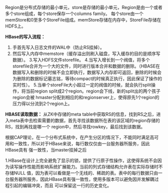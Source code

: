 
Region是分布式存储的最小单元，store是存储的最小单元，Region是由一个或者多个store组成，每个store保存一个columns family。
每个store由一个memStore和0至多个StoreFile组成。memStore存储在内存中，StoreFile存储在HDFS上。

**HBase的写入流程：**
1. 手首先写入日志文件的WAL中（防止RS挂掉）。
2. 然后写入内存中memstore（缓存溢出则刷入磁盘，写入缓存的目的是顺序写数据）。
3.写入HDFS文件storefile。
4.当写入增长到一个阀值，将多个storefile合并为一个大的文件，同时进行版本合并和数据的删除。（HBASE在数据写入和删除的时候不会立即执行，数据写入内存即可返回，删除的时候会为删除的数据标记墓志铭，等待compact的时候真正执行，因此保证了操作的实时性）。
5.当单个storeFile大小超过一定的阀值的时候，就会执行split操作，将当前region split成2个region。region会下线，新的split出的两个孩子region会被
hmaster分配到相应的和regionserver上，使得原先1个region的压力得以分流到2个region上。

**HBASE读取数据：**
从ZK中存储的meta table中获取RS的信息，找到RS之后，进入meta表中去检索需要的数据，首先寻找该数据所在表的该区域的region存储的RS，找到再找是哪一个
region中，然后寻找rowkey，最后找到该数据。

根据CAP理论，在一个分布式系统中，在产生分区的情况下，不能同时满足高可用和一致性，所以对于HBase来说，每行数仅仅由一台服务器所服务，因此HBase具有
强一致性，当master挂掉之后

1.HBase在设计上完全避免了显示的锁，提供了行原子性操作，这使得系统不会因为读写操作性能而影响系统扩展能力。当前的列式存储结构允许表在实际存储时不存储NULL
值，因为表可以看做是一个无线的、稀疏的表。表中的每行数据只由一台服务器所服务，因此HBase具有强一致性，使用多版本可以避免因并发解耦过程引起的编辑冲突，而且
可以保留这一行的历史变化。

